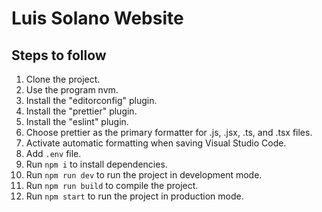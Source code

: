 # Luis Solano Website

## Steps to follow
1. Clone the project.
2. Use the program nvm.
3. Install the "editorconfig" plugin.
4. Install the "prettier" plugin.
5. Install the "eslint" plugin.
6. Choose prettier as the primary formatter for .js, .jsx, .ts, and .tsx files.
7. Activate automatic formatting when saving Visual Studio Code.
8. Add `.env` file.
9. Run `npm i` to install dependencies.
10. Run `npm run dev` to run the project in development mode.
11. Run `npm run build` to compile the project.
12. Run `npm start` to run the project in production mode.
